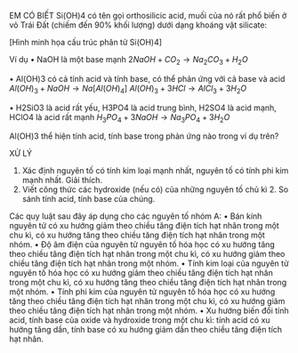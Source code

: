 EM CÓ BIẾT
Si(OH)4 có tên gọi orthosilicic acid, muối của nó rất phổ biến ở vỏ Trái Đất (chiếm đến 90% khối lượng) dưới dạng khoáng vật silicate:

[Hình minh họa cấu trúc phân tử Si(OH)4]

Ví dụ
• NaOH là một base mạnh
$2NaOH + CO_2 \rightarrow Na_2CO_3 + H_2O$

• Al(OH)3 có cả tính acid và tính base, có thể phản ứng với cả base và acid
$Al(OH)_3 + NaOH \rightarrow Na[Al(OH)_4]$
$Al(OH)_3 + 3HCl \rightarrow AlCl_3 + 3H_2O$

• H2SiO3 là acid rất yếu, H3PO4 là acid trung bình, H2SO4 là acid mạnh, HClO4 là acid rất mạnh
$H_3PO_4 + 3NaOH \rightarrow Na_3PO_4 + 3H_2O$

Al(OH)3 thể hiện tính acid, tính base trong phản ứng nào trong ví dụ trên?

XỬ LÝ
1. Xác định nguyên tố có tính kim loại mạnh nhất, nguyên tố có tính phi kim mạnh nhất. Giải thích.
2. Viết công thức các hydroxide (nếu có) của những nguyên tố chủ kì 2. So sánh tính acid, tính base của chúng.

Các quy luật sau đây áp dụng cho các nguyên tố nhóm A:
• Bán kính nguyên tử có xu hướng giảm theo chiều tăng điện tích hạt nhân trong một chu kì, có xu hướng tăng theo chiều tăng điện tích hạt nhân trong một nhóm.
• Độ âm điện của nguyên tử nguyên tố hóa học có xu hướng tăng theo chiều tăng điện tích hạt nhân trong một chu kì, có xu hướng giảm theo chiều tăng điện tích hạt nhân trong một nhóm.
• Tính kim loại của nguyên tử nguyên tố hóa học có xu hướng giảm theo chiều tăng điện tích hạt nhân trong một chu kì, có xu hướng tăng theo chiều tăng điện tích hạt nhân trong một nhóm.
• Tính phi kim của nguyên tử nguyên tố hóa học có xu hướng tăng theo chiều tăng điện tích hạt nhân trong một chu kì, có xu hướng giảm theo chiều tăng điện tích hạt nhân trong một nhóm.
• Xu hướng biến đổi tính acid, tính base của oxide và hydroxide trong một chu kì: tính acid có xu hướng tăng dần, tính base có xu hướng giảm dần theo chiều tăng điện tích hạt nhân.